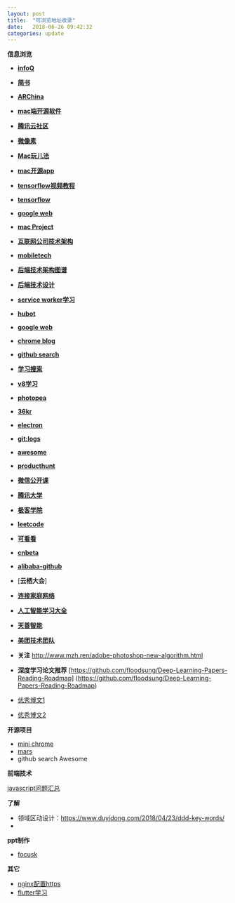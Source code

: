 ```yaml
---
layout: post
title:  "可浏览地址收录"
date:   2018-06-26 09:42:32
categories: update
---
```


**信息浏览**

* [**infoQ**](http://www.infoq.com/cn/)
* [**简书**](https://www.jianshu.com/)
* [**ARChina**](http://www.arinchina.com/)
* [**mac端开源软件**](http://opensourcemac.org/)
* [**腾讯云社区**](https://cloud.tencent.com/developer)
* [**微像素**](http://www.zealfilter.com/portal.php)
* [**Mac玩儿法**](https://www.waerfa.com/)
* [**mac开源app**](https://github.com/serhii-londar/open-source-mac-os-apps)
* [**tensorflow视频教程**](https://morvanzhou.github.io/tutorials/machine-learning/tensorflow/)
* [**tensorflow**](https://www.tensorflow.org/get_started/?hl=zh-cn)
* [**google web**](https://developers.google.com/web/?hl=zh-cn)
* [**mac Project**](https://github.com/serhii-londar/open-source-mac-os-apps)
* [**互联网公司技术架构**](https://github.com/davideuler/architecture.of.internet-product)
* [**mobiletech**](https://github.com/jtyjty99999/mobileTech)
* [**后端技术架构图谱**](https://github.com/xingshaocheng/architect-awesome)
* [**后端技术设计**](https://github.com/donnemartin/system-design-primer)
* [**service worker学习**](https://github.com/mozilla/serviceworker-cookbook)
* [**hubot**](https://github.com/hubotio/hubot)
* [**google web**](https://developers.google.com/web/?hl=zh-cn)
* [**chrome blog**](https://blog.chromium.org/)
* [**github search**](https://www.gitlogs.com/)
* [**学习搜索**](https://learn-anything.xyz/)
* [**v8学习**](https://github.com/stevemao/awesome-v8)
* [**photopea**](https://www.photopea.com/)
* [**36kr**](https://36kr.com/)
* [**electron**](http://electronjs.org/apps)
* [**git:logs**](https://www.gitlogs.com/)
* [**awesome**](https://github-serendipity.github.io/repo/sindresorhus___awesome-nodejs)
* [**producthunt**](https://www.producthunt.com/)
* [**微信公开课**](https://daxue.qq.com/wechat/wechat_list/cat_id/204)
* [**腾讯大学**](https://daxue.qq.com/)
* [**极客学院**](http://wiki.jikexueyuan.com/project/cplusplus/overview.html)
* [**leetcode**](https://leetcode.com/)
* [**可看看**](https://github.com/code4everything/awesome-list)
* [**cnbeta**](https://www.cnbeta.com/)
* [**alibaba-github**](https://github.com/alibaba)
* [**云栖大会**]
* [**连接家庭网络**](http://www.360doc.com/content/18/0409/12/2406619_744141929.shtml)
* [**人工智能学习大全**](https://www.easyaihub.com/)
* [**天善智能**](https://www.hellobi.com/)
* [**美团技术团队**](https://tech.meituan.com/)

* **关注** http://www.mzh.ren/adobe-photoshop-new-algorithm.html

* **深度学习论文推荐**
	[https://github.com/floodsung/Deep-Learning-Papers-Reading-Roadmap]	(https://github.com/floodsung/Deep-Learning-Papers-Reading-Roadmap)



* [优秀博文1](https://blog.ibireme.com/)
* [优秀博文2](https://github.com/muwenzi/Program-Blog)

**开源项目**

* [mini chrome](https://chromium.googlesource.com/chromium/mini_chromium/)
* [mars](https://github.com/Tencent/mars)
* github search Awesome

**前端技术**

[javascript问题汇总](https://github.com/simongong/js-stackoverflow-highest-votes)

**了解**

* 领域区动设计：https://www.duyidong.com/2018/04/23/ddd-key-words/
* 

**ppt制作**

* [focusk](focusky.com.cn)


**其它**

* [nginx配置https](https://juejin.im/post/5bfe6f21e51d456c057fed79)
* [flutter学习](https://live.aliway.com/roomWeb.html?spm=a1z2e.12184483.learn.dmediatitle1.e2664f9bfTY91g&id=21794&liveRef=learningRecommend)